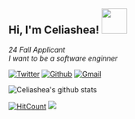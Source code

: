 <h2> Hi, I'm Celiashea! <img src="https://media.giphy.com/media/mGcNjsfWAjY5AEZNw6/giphy.gif" width="50"></h2>

<p><em>24 Fall Applicant
</br>I want to be a software enginner</em></p>

<a href="https://twitter.com/whybichzhsh1"><img src="https://img.shields.io/twitter/follow/whybichzhsh1?label=Twitter&style=social" alt="Twitter"></a>
[![Github](https://img.shields.io/badge/-Github-000?style=flat&logo=Github&logoColor=white)](https://github.com/Celiashea)
[![Gmail](https://img.shields.io/badge/-Gmail-c14438?style=flat&logo=Gmail&logoColor=white)](mailto:Celiashea@protonmail.com)







![Celiashea's github stats](https://github-readme-stats.vercel.app/api?username=Celiashea&hide=contribs,prs&count_private=true&show_icons=true)






[![HitCount](http://hits.dwyl.com/Celiashea/Celiashea.svg)](http://hits.dwyl.com/Celiashea/Celiashea)
 <img src="https://komarev.com/ghpvc/?username=Celiashea">

<!--
**Celiashea/Celiashea** is a ✨ _special_ ✨ repository because its `README.md` (this file) appears on your GitHub profile.

Here are some ideas to get you started:

- 🔭 I’m currently working on ...
- 🌱 I’m currently learning ...
- 👯 I’m looking to collaborate on ...
- 🤔 I’m looking for help with ...
- 💬 Ask me about ...
- 📫 How to reach me: ...
- 😄 Pronouns: ...
- ⚡ Fun fact: ...
-->
